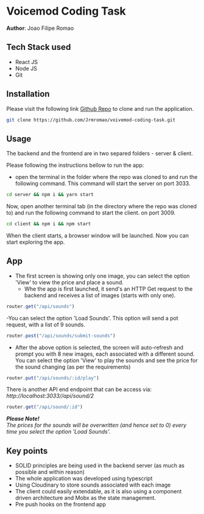 

# Voicemod Coding Task

**Author**: Joao Filipe Romao

## Tech Stack used
- React JS
- Node JS
- Git

## Installation

Please visit the following link [Github Repo](https://github.com/Jrmromao/voivemod-coding-task) to clone and run the application.

```bash
git clone https://github.com/Jrmromao/voivemod-coding-task.git
```

## Usage

The backend and the frontend are in two separed folders - server & client. 

Please following the instructions bellow to run the app:
- open the terminal in the folder where the repo was cloned to and run the following command. This command will start the server on port 3033.
```cmd
cd server && npm i && yarn start
```

Now, open another terminal tab (in the directory where the repo was cloned to) and run the following command to start the client. on port 3009.

```cmd
cd client && npm i && npm start 
```

When the client starts, a browser window will be launched. Now you can start exploring the app.


## App
- The first screen is showing only one image, you can select the option 'View' to view the price and place a sound.
    - Whe the app is first launched, it send's an HTTP Get request to the backend and receives a list of images (starts with only one).

```javascript
router.get("/api/sounds")
```
-You can select the option 'Load Sounds'. This option will send a pot request, with a list of 9 sounds. 
```javascript
router.post("/api/sounds/submit-sounds")
```
- After the above option is selected, the screen will auto-refresh and prompt you with 8 new images, each associated with a different sound. You can select the option 'View' to play the sounds and see the price for the sound changing (as per the requirements)

```javascript
router.put("/api/sounds/:id/play")
```
There is another API end endpoint that can be access via: <i>http://localhost:3033//api/sound/2</i>
```javascript
router.get("/api/sound/:id")
```


<i>**Please Note!** </i></br>
<i>The prices for the sounds will be overwritten (and hence set to 0) every time you select the option 'Load Sounds'. </i>

## Key points
- SOLID principles are being used in the backend server (as much as possible and within reason)
- The whole application was developed using typescript
- Using Cloudinary to store sounds associated with each image
- The client could easily extendable, as it is also using a component driven architecture and Mobx as the state management.
- Pre push hooks on the frontend app 




